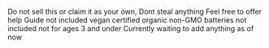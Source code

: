Do not sell this or claim it as your own,
Dont steal anything
Feel free to offer help
Guide not included
vegan certified
organic
non-GMO
batteries not included
not for ages 3 and under
Currently waiting to add anything as of now
